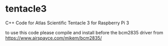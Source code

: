 # tentacle3
C++ Code for Atlas Scientific Tentacle 3 for Raspberry Pi 3

to use this code please compile and install before the bcm2835 driver from https://www.airspayce.com/mikem/bcm2835/
